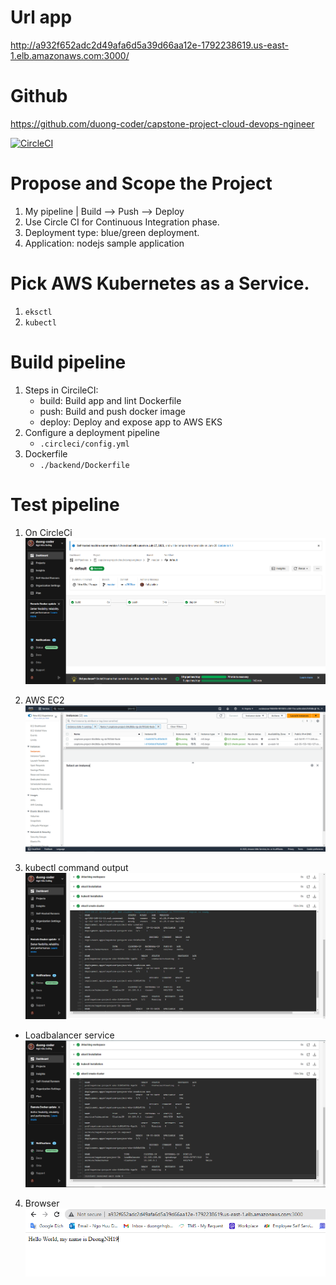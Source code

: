 # Url app
http://a932f652adc2d49afa6d5a39d66aa12e-1792238619.us-east-1.elb.amazonaws.com:3000/
# Github
https://github.com/duong-coder/capstone-project-cloud-devops-ngineer

[![CircleCI](https://dl.circleci.com/status-badge/img/gh/duong-coder/capstone-project-cloud-devops-ngineer/tree/master.svg?style=svg)](https://dl.circleci.com/status-badge/redirect/gh/duong-coder/capstone-project-cloud-devops-ngineer/tree/master)

# Propose and Scope the Project
1. My pipeline
    | Build --> Push --> Deploy
2. Use Circle CI for Continuous Integration phase.
3. Deployment type: blue/green deployment.
4. Application: nodejs sample application

# Pick AWS Kubernetes as a Service.
1. ```eksctl``` 
2. ```kubectl``` 

# Build pipeline
1. Steps in CircileCI: 
    - build: Build app and lint Dockerfile
    - push: Build and push docker image
    - deploy: Deploy and expose app to AWS EKS
2. Configure a deployment pipeline
    - ```.circleci/config.yml```
3. Dockerfile
    - ```./backend/Dockerfile```

# Test pipeline
1. On CircleCi
![CircleCi](./screenshots/circleci_all_stages_passed_successfully.png)

2. AWS EC2
![AWS EC2](./screenshots/AWS_EC2.png)

3. kubectl command output
![AWS EC2](./screenshots/kubectl_command_output.png)

- Loadbalancer service
![AWS EC2](./screenshots/kubectl_command_output_service.png)

4. Browser
![AWS EC2](./screenshots/access_page_loadbalancer.png)
